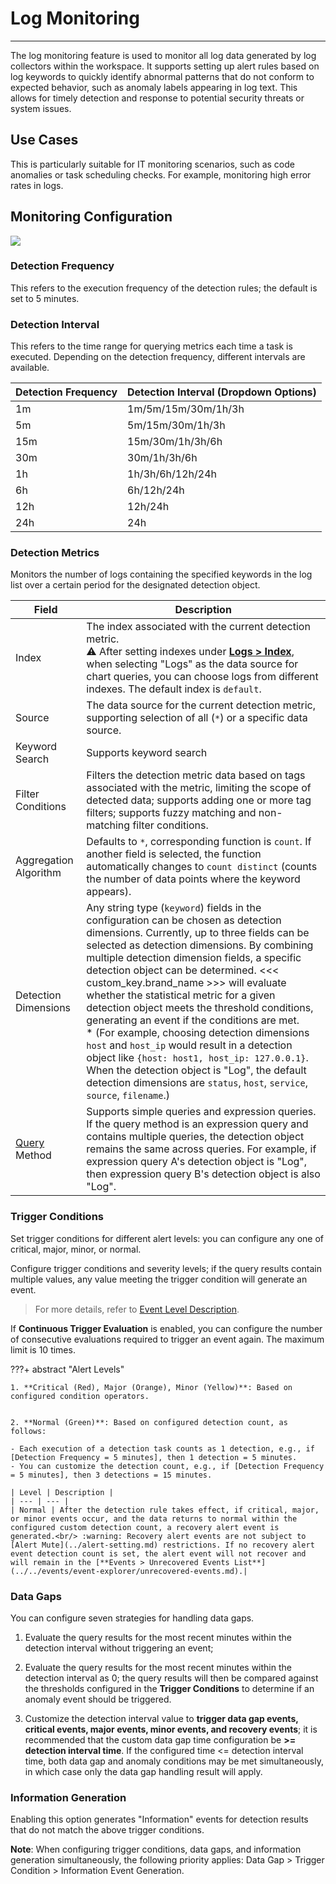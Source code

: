 # Log Monitoring
---

The log monitoring feature is used to monitor all log data generated by log collectors within the workspace. It supports setting up alert rules based on log keywords to quickly identify abnormal patterns that do not conform to expected behavior, such as anomaly labels appearing in log text. This allows for timely detection and response to potential security threats or system issues.

## Use Cases

This is particularly suitable for IT monitoring scenarios, such as code anomalies or task scheduling checks. For example, monitoring high error rates in logs.

## Monitoring Configuration

![](../img/5.monitor_2.png)

### Detection Frequency

This refers to the execution frequency of the detection rules; the default is set to 5 minutes.

### Detection Interval

This refers to the time range for querying metrics each time a task is executed. Depending on the detection frequency, different intervals are available.

| Detection Frequency | Detection Interval (Dropdown Options) |
| --- | --- |
| 1m | 1m/5m/15m/30m/1h/3h |
| 5m | 5m/15m/30m/1h/3h |
| 15m | 15m/30m/1h/3h/6h |
| 30m | 30m/1h/3h/6h |
| 1h | 1h/3h/6h/12h/24h |
| 6h | 6h/12h/24h |
| 12h | 12h/24h |
| 24h | 24h |

### Detection Metrics

Monitors the number of logs containing the specified keywords in the log list over a certain period for the designated detection object.

| Field | Description |
| --- | --- |
| Index | The index associated with the current detection metric.<br />:warning: After setting indexes under [**Logs > Index**](../../logs/multi-index/index.md), when selecting "Logs" as the data source for chart queries, you can choose logs from different indexes. The default index is `default`. |
| Source | The data source for the current detection metric, supporting selection of all (`*`) or a specific data source. |
| Keyword Search | Supports keyword search |
| Filter Conditions | Filters the detection metric data based on tags associated with the metric, limiting the scope of detected data; supports adding one or more tag filters; supports fuzzy matching and non-matching filter conditions. |
| Aggregation Algorithm | Defaults to `*`, corresponding function is `count`. If another field is selected, the function automatically changes to `count distinct` (counts the number of data points where the keyword appears). |
| Detection Dimensions | Any string type (`keyword`) fields in the configuration can be chosen as detection dimensions. Currently, up to three fields can be selected as detection dimensions. By combining multiple detection dimension fields, a specific detection object can be determined. <<< custom_key.brand_name >>> will evaluate whether the statistical metric for a given detection object meets the threshold conditions, generating an event if the conditions are met.<br/>* (For example, choosing detection dimensions `host` and `host_ip` would result in a detection object like `{host: host1, host_ip: 127.0.0.1}`. When the detection object is "Log", the default detection dimensions are `status`, `host`, `service`, `source`, `filename`.) |
| [Query](../../scene/visual-chart/chart-query.md) Method | Supports simple queries and expression queries. If the query method is an expression query and contains multiple queries, the detection object remains the same across queries. For example, if expression query A's detection object is "Log", then expression query B's detection object is also "Log".|

### Trigger Conditions

Set trigger conditions for different alert levels: you can configure any one of critical, major, minor, or normal.

Configure trigger conditions and severity levels; if the query results contain multiple values, any value meeting the trigger condition will generate an event.

> For more details, refer to [Event Level Description](event-level-description.md).

If **Continuous Trigger Evaluation** is enabled, you can configure the number of consecutive evaluations required to trigger an event again. The maximum limit is 10 times.


???+ abstract "Alert Levels"

	1. **Critical (Red), Major (Orange), Minor (Yellow)**: Based on configured condition operators.
  

	2. **Normal (Green)**: Based on configured detection count, as follows:

	- Each execution of a detection task counts as 1 detection, e.g., if [Detection Frequency = 5 minutes], then 1 detection = 5 minutes.    
	- You can customize the detection count, e.g., if [Detection Frequency = 5 minutes], then 3 detections = 15 minutes.   

	| Level | Description |
	| --- | --- |
	| Normal | After the detection rule takes effect, if critical, major, or minor events occur, and the data returns to normal within the configured custom detection count, a recovery alert event is generated.<br/> :warning: Recovery alert events are not subject to [Alert Mute](../alert-setting.md) restrictions. If no recovery alert event detection count is set, the alert event will not recover and will remain in the [**Events > Unrecovered Events List**](../../events/event-explorer/unrecovered-events.md).|
	

### Data Gaps

You can configure seven strategies for handling data gaps.

1. Evaluate the query results for the most recent minutes within the detection interval without triggering an event;

2. Evaluate the query results for the most recent minutes within the detection interval as 0; the query results will then be compared against the thresholds configured in the **Trigger Conditions** to determine if an anomaly event should be triggered.

3. Customize the detection interval value to **trigger data gap events, critical events, major events, minor events, and recovery events**; it is recommended that the custom data gap time configuration be **>= detection interval time**. If the configured time <= detection interval time, both data gap and anomaly conditions may be met simultaneously, in which case only the data gap handling result will apply.


### Information Generation

Enabling this option generates "Information" events for detection results that do not match the above trigger conditions.

**Note**: When configuring trigger conditions, data gaps, and information generation simultaneously, the following priority applies: Data Gap > Trigger Condition > Information Event Generation.